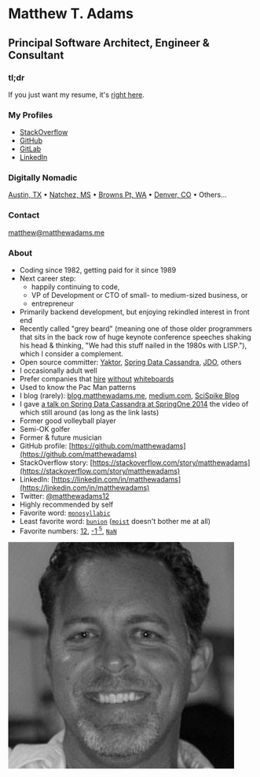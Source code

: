 # Matthew T. Adams
## Principal Software Architect, Engineer & Consultant

### tl;dr
If you just want my resume, it's [right here](matthewadams.pdf).

### My Profiles
* [StackOverflow](https://stackoverflow.com/story/matthewadams)
* [GitHub](https://github.com/matthewadams)
* [GitLab](https://gitlab.com/matthewadams12)
* [LinkedIn](https://www.linkedin.com/in/matthewadams)

### Digitally Nomadic
[Austin, TX](https://www.google.com/maps/place/austin+tx)
•
[Natchez, MS](https://www.google.com/maps/place/natchez+ms)
•
[Browns Pt, WA](https://www.google.com/maps/place/browns+point+wa)
•
[Denver, CO](https://www.google.com/maps/place/denver+co)
•
Others...

### Contact
[matthew@matthewadams.me](mailto:matthew@matthewadams.me)

### About
* Coding since 1982, getting paid for it since 1989
* Next career step:
  * happily continuing to code,
  * VP of Development or CTO of small- to medium-sized business, or
  * entrepreneur
* Primarily backend development, but enjoying rekindled interest in front end
* Recently called "grey beard" (meaning one of those older programmers that sits in the back row of huge keynote conference speeches shaking his head & thinking, "We had this stuff nailed in the 1980s with LISP."), which I consider a complement.
* Open source committer: [Yaktor](https://yaktor.io), [Spring Data Cassandra](https://projects.spring.io/spring-data-cassandra), [JDO](https://db.apache.org/jdo), others
* I occasionally adult well
* Prefer companies that [hire](https://news.ycombinator.com/item?id=13874026) [without](https://github.com/poteto/hiring-without-whiteboards) [whiteboards](https://airtable.com/shr5TdnpVYVTpeRrN/tbluCbToxQ2knSLhh)
* Used to know the Pac Man patterns
* I blog (rarely): [blog.matthewadams.me](https://blog.matthewadams.me), [medium.com](https://medium.com/@matthewadams12), [SciSpike Blog](http://www.scispike.com/category/blog/)
* I gave [a talk on Spring Data Cassandra at SpringOne 2014](https://www.infoq.com/presentations/spring-data-cassandra-couchbase) the video of which still around (as long as the link lasts)
* Former good volleyball player
* Semi-OK golfer
* Former & future musician
* GitHub profile: [https://github.com/matthewadams](https://github.com/matthewadams)
* StackOverflow story: [https://stackoverflow.com/story/matthewadams](https://stackoverflow.com/story/matthewadams)
* LinkedIn: [https://linkedin.com/in/matthewadams](https://linkedin.com/in/matthewadams)
* Twitter: [@matthewadams12](https://twitter.com/matthewadams12)
* Highly recommended by self
* Favorite word: [`monosyllabic`](http://www.dictionary.com/browse/monosyllabic)
* Least favorite word: [`bunion`](http://www.dictionary.com/browse/bunion) ([`moist`](http://thoughtcatalog.com/nico-lang/2013/09/moist-and-28-other-gross-sounding-english-words-that-everyone-hates) doesn't bother me at all)
* Favorite numbers: [12](https://www.seahawks.com/fans/the-12s/), [-1<sup>.5</sup>](https://en.wikipedia.org/wiki/Imaginary_unit), [`NaN`](https://developer.mozilla.org/en-US/docs/Web/JavaScript/Reference/Global_Objects/NaN)

![mugshot](matthewadams.png)
